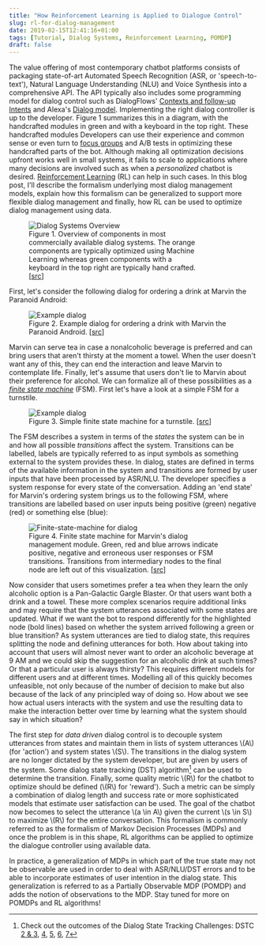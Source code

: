 ```yaml
---
title: "How Reinforcement Learning is Applied to Dialogue Control"
slug: rl-for-dialog-management
date: 2019-02-15T12:41:16+01:00
tags: [Tutorial, Dialog Systems, Reinforcement Learning, POMDP]
draft: false
---
```


The value offering of most contemporary chatbot platforms consists of packaging state-of-art
Automated Speech Recognition (ASR, or 'speech-to-text'), Natural Language Understanding (NLU) and
Voice Synthesis into a comprehensive API. The API typically also includes some programming
model for dialog control such as DialogFlows' [Contexts and follow-up
Intents](https://www.youtube.com/watch?v=-tOamKtmxdY) and Alexa's [Dialog
model](https://developer.amazon.com/docs/custom-skills/define-the-dialog-to-collect-and-confirm-required-information.html).
Implementing the right dialog controller is up to the developer. Figure 1 summarizes this in a
diagram, with the handcrafted modules in green and with a keyboard in the top right. These
handcrafted modules Developers
can use their experience and common sense or even turn to [focus
groups](https://ctb.ku.edu/en/table-of-contents/assessment/assessing-community-needs-and-resources/conduct-focus-groups/main)
and A/B tests in optimizing these handcrafted parts of the bot. Although making all optimization
decisions upfront works well in small systems, it fails to scale to applications where many
decisions are involved such as when a *personalized* chatbot is desired. [Reinforcement
Learning](http://www0.cs.ucl.ac.uk/staff/D.Silver/web/Teaching_files/intro_RL.pdf#page=6) (RL) can
help in such cases. In this blog post, I'll describe the formalism underlying most dialog
management models, explain how this formalism can be generalized to support more flexible dialog
management and finally, how RL can be used to optimize dialog management using data.

<figure style="max-width:70%;">
 <img src="/imgs/rl-for-dialog-management/dm-overview.png"
      alt="Dialog Systems Overview" />
 <figcaption>Figure 1. Overview of components in most commercially available dialog systems. The
 orange components are typically optimized using Machine Learning whereas green components with a
 keyboard in the top right are typically hand crafted.
 [<a href="https://docs.google.com/drawings/d/1onFCYv6-NcGCIUuV9GOFhEoAGBSJuVVf4sFQuj62rrc/edit?usp=sharing)">src</a>]
 </figcaption>
</figure>

First, let's consider the following dialog for ordering a drink at Marvin the Paranoid Android:
<figure style="max-width:80%;">
 <img src="/imgs/rl-for-dialog-management/dialog.png"
      alt="Example dialog" />
 <figcaption>Figure 2. Example dialog for ordering a drink with Marvin the Paranoid Android.
 [<a href="https://docs.google.com/drawings/d/173R4ZuTm1vomf2vha0w-UjgVVLiMXfngVrURV_wNYpo/edit?usp=sharing">src</a>]
 </figcaption>
</figure>

Marvin can serve tea in case a nonalcoholic beverage is preferred and can bring users that aren't
thirsty at the moment a towel. When the user doesn't want any of this, they can end the
interaction and leave Marvin to contemplate life. Finally, let's assume that users don't lie to
Marvin about their preference for alcohol. We can formalize all of these possibilities as a
[*finite state machine*](https://en.wikipedia.org/wiki/Finite-state_machine) (FSM). First let's
have a look at a simple FSM for a turnstile.
<figure style="max-width:80%;">
 <img src="/imgs/rl-for-dialog-management/fsm-turnstile.png"
      alt="Example dialog" />
 <figcaption>Figure 3. Simple finite state machine for a turnstile.
 [<a href="https://docs.google.com/drawings/d/173R4ZuTm1vomf2vha0w-UjgVVLiMXfngVrURV_wNYpo/edit?usp=sharing">src</a>]
 </figcaption>
</figure>

The FSM describes a system in terms of the *states* the system can be in and how all possible
*transitions* affect the system. Transitions can be labelled, labels are typically referred to as
input symbols as something external to the system provides these.  In dialog, states are defined
in terms of the available information in the system and transitions are formed by user inputs that
have been processed by ASR/NLU. The developer specifies a system response for every state of the
conversation. Adding an 'end state' for Marvin's ordering system brings us to the following FSM,
where transitions are labelled based on user inputs being positive (green) negative (red) or
something else (blue):
<figure style="max-width:80%;">
 <img src="/imgs/rl-for-dialog-management/fsm-dialog.png"
      alt="Finite-state-machine for dialog" />
 <figcaption>Figure 4. Finite state machine for Marvin's dialog management module. Green, red and
 blue arrows indicate positive, negative and erroneous user responses or FSM transitions. Transitions
 from intermediary nodes to the final node are left out of this visualization.
 [<a href="https://docs.google.com/drawings/d/12vGvqUOlm1rj5NOdkPS30cCUkhLrlNKFoh36nU4OBqc/edit?usp=sharing">src</a>]
 </figcaption>
</figure>

Now consider that users sometimes prefer a tea when they learn the only alcoholic option is a
Pan-Galactic Gargle Blaster. Or that users want both a drink and a towel. These more complex
scenarios require additional links and may require that the system utterances associated with some
states are updated. What if we want the bot to respond differently for the highlighted node (bold
lines) based on whether the system arrived following a green or blue transition? As system
utterances are tied to dialog state, this requires splitting the node and defining utterances for
both. How about taking into account that users will almost never want to order an alcoholic
beverage at 9 AM and we could skip the suggestion for an alcoholic drink at such times? Or that a
particular user is always thirsty? This requires different models for different users and at
different times. Modelling all of this quickly becomes unfeasible, not only because of the number
of decision to make but also because of the lack of any principled way of doing so. How about we
see how actual users interacts with the system and use the resulting data to make the interaction
better over time by learning what the system should say in which situation?

The first step for *data driven* dialog control is to decouple system utterances from states and
maintain them in lists of system utterances \\(A\\) (for 'action') and system states \\(S\\).  The
transitions in the dialog system are no longer dictated by the system developer, but are given by
users of the system. Some dialog state tracking (DST) algorithm[^1] can be used to determine the
transition. Finally, some quality metric \\(R\\) for the chatbot to optimize should be defined
(\\(R\\) for 'reward'). Such a metric can be simply a combination of dialog length and success
rate or more sophisticated models that estimate user satisfaction can be used. The goal of the
chatbot now becomes to select the utterance \\(a \in A\\) given the current \\(s \in S\\) to
maximize \\(R\\) for the entire conversation. This formalism is commonly referred to as the
formalism of Markov Decision Processes (MDPs) and once the problem is in this shape, RL algorithms
can be applied to optimize the dialogue controller using available data.

In practice, a generalization of MDPs in which part of the true state may not be observable are
used in order to deal with ASR/NLU/DST errors and to be able to incorporate estimates of user
intention in the dialog state. This generalization is referred to as a Partially Observable MDP
(POMDP) and adds the notion of observations to the MDP. Stay tuned for more on POMDPs and RL
algorithms!

[^1]: Check out the outcomes of the Dialog State Tracking Challenges: DSTC [2 \& 3](http://camdial.org/~mh521/dstc/), [4](http://www.colips.org/workshop/dstc4/),  [5](http://workshop.colips.org/dstc5/), [6](http://workshop.colips.org/dstc6/),  [7](http://workshop.colips.org/dstc7/)
